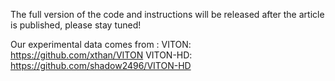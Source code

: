 The full version of the code and instructions will be released after the article is published, please stay tuned!

Our experimental data comes from :
VITON: https://github.com/xthan/VITON
VITON-HD: https://github.com/shadow2496/VITON-HD
